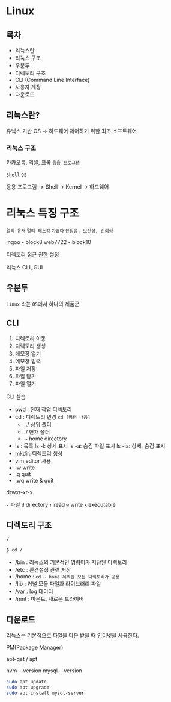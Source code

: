 # Linux

## 목차

- 리눅스란
- 리눅스 구조
- 우분투
- 디렉토리 구조
- CLI (Command Line Interface)
- 사용자 계정
- 다운로드

## 리눅스란?

유닉스 기반 OS -> 하드웨어 제어하기 위한 최초 소프트웨어

### 리눅스 구조

카카오톡, 엑셀, 크롬 `응용 프로그램`

`Shell` `OS`

응용 프로그램 -> Shell -> Kernel -> 하드웨어

# 리눅스 특징 구조

`멀티 유저` `멀티 태스킹` `가볍다` `안정성, 보안성, 신뢰성`

ingoo - block8
web7722 - block10

디렉토리 접근 권한 설정

리눅스 CLI, GUI

## 우분투

`Linux` 라는 `OS`에서 하나의 제품군

## CLI

1. 디렉토리 이동
2. 디렉토리 생성
3. 메모장 열기
4. 메모장 입력
5. 파일 저장
6. 파일 닫기
7. 파일 열기

CLI 실습

- pwd : 현재 작업 디렉토리
- cd : 디렉토리 변경 `cd [명령 내용]`
  - ../ 상위 폴더
  - ./ 현재 폴더
  - ~ home directory
- ls : 목록
  ls -l: 상세 표시
  ls -a: 숨김 파일 표시
  ls -la: 상세, 숨김 표시
- mkdir: 디렉토리 생성
- vim editor 사용
- :w write
- :q quit
- :wq write & quit

drwxr-xr-x

`-` 파일
`d` directory
`r` read
`w` write
`x` executable

## 디렉토리 구조

`/`

```sh
$ cd /
```

- /bin : 리눅스의 기본적인 명령어가 저장된 디렉토리
- /etc : 환경설정 관련 저장
- /home : `cd ~ home 제외한 모든 디렉토리가 공용`
- /lib : 커널 모듈 파일과 라이브러리 파일
- /var : log 데이터
- /mnt : 마운트, 새로운 드라이버

## 다운로드

리눅스는 기본적으로 파일을 다운 받을 때 인터넷을 사용한다.

PM(Package Manager)

apt-get / apt

nvm --version
mysql --version

```sh
sudo apt update
sudo apt upgrade
sudo apt install mysql-server
```
